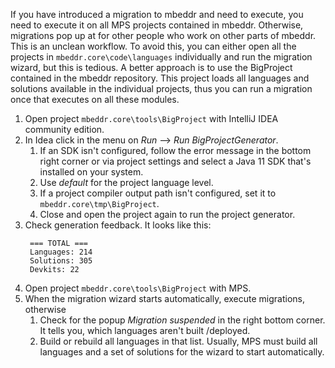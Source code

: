 If you have introduced a migration to mbeddr and need to execute, you need to execute it on all MPS projects contained in mbeddr.
Otherwise, migrations pop up at for other people who work on other parts of mbeddr. This is an unclean workflow.
To avoid this, you can either open all the projects in `mbeddr.core\code\languages` individually and run the migration wizard, but this is tedious.
A better approach is to use the BigProject contained in the mbeddr repository. This project loads all languages and solutions available in the individual projects, thus you can run a migration once that executes on all these modules.

1. Open project `mbeddr.core\tools\BigProject` with IntelliJ IDEA community edition.
2. In Idea click in the menu on *Run* --> *Run BigProjectGenerator*.
    1. If an SDK isn't configured, follow the error message in the bottom right corner or via project settings and select a Java 11 SDK that's installed on your system.
    2. Use *default* for the project language level.
    3. If a project compiler output path isn't configured, set it to `mbeddr.core\tmp\BigProject`.
    4. Close and open the project again to run the project generator.
3. Check generation feedback. It looks like this:
   ```
    === TOTAL ===
    Languages: 214
    Solutions: 305
    Devkits: 22
   ```
4. Open project `mbeddr.core\tools\BigProject` with MPS.
5. When the migration wizard starts automatically, execute migrations, otherwise
    1. Check for the popup *Migration suspended* in the right bottom corner. It tells you, which languages aren't built /deployed.
    2. Build or rebuild all languages in that list. Usually, MPS must build all languages and a set of solutions for the wizard to start automatically.
   
		
